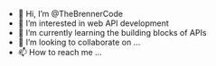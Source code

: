 - 👋 Hi, I’m @TheBrennerCode
- 👀 I’m interested in web API development
- 🌱 I’m currently learning the building blocks of APIs
- 💞️ I’m looking to collaborate on ...
- 📫 How to reach me ...

<!---
TheBrennerCode/TheBrennerCode is a ✨ special ✨ repository because its `README.md` (this file) appears on your GitHub profile.
You can click the Preview link to take a look at your changes.
--->

